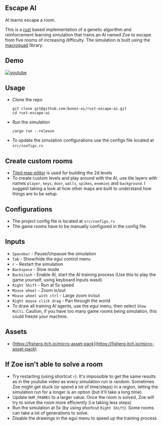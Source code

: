 ## Escape AI
AI learns escape a room. 

This is a [rust](https://www.rust-lang.org/) based implementation of a genetic algorithm and reinforcement learning simulation that trains an AI named Zoe to escape from five rooms of increasing difficulty. The simulation is built using the [macroquad](https://macroquad.rs/) library.

## Demo
[![youtube](https://img.youtube.com/vi/OeojCLDKaJU/0.jpg)](https://www.youtube.com/watch?v=OeojCLDKaJU)

## Usage
- Clone the repo
    ```
    git clone git@github.com:bones-ai/rust-escape-ai.git
    cd rust-escape-ai
    ```
- Run the simulation
    ``` 
    cargo run --release
    ```
- To update the simulation configurations use the configs file located at `src/configs.rs`

## Create custom rooms
- [Tiled map editor](https://www.mapeditor.org/) is used for building the 2d levels
- To create custom levels and play around with the AI, use tile layers with names `player`, `keys`, `door`, `walls`, `spikes`, `enemies` and `background`. I suggest taking a look at how other maps are built to understand how things are to be setup.

## Configurations
- The project config file is located at `src/configs.rs`
- The game rooms have to be manually configured in the config file.

## Inputs
- `Spacebar` - Pause/Unpause the simulation
- `Tab` - Show/hide the egui control menu
- `r` - Restart the simulation
- `Backspace` - Slow mode
- `Backslash` - Enable AI, start the AI training process (Use this to play the game yourself, using keyboard inputs wasd)
- `Right Shift` - Run at 5x speed
- `Mouse wheel` - Zoom in/out
- `Mouse wheel with ctrl` - Large zoom in/out
- `Right mouse click drag` - Pan through the world
- To draw all training AI agents, use the egui menu, then select `Show Multi`. Caution, if you have too many game rooms being simulation, this could freeze your machine.

## Assets
- [https://fisherg.itch.io/micro-asset-pack](https://fisherg.itch.io/micro-asset-pack)

## If Zoe isn't able to solve a room
- Try restarting (using shortcut `r`). It's impossible to get the same results as in the youtube video as every simulation run is random. Sometimes Zoe might get stuck (or spend a lot of time/steps) in a region, letting the simulation run for a longer is an option (but it'll take a long time).
- Update `NUM_FRAMES` to a larger value. Once the room is solved, Zoe will try to solve the room more efficiently (i.e taking less steps)
- Run the simulation at 5x (by using shortcut `Right Shift`). Some rooms can take a lot of generations to solve.
- Disable the drawings in the egui menu to speed up the training process
